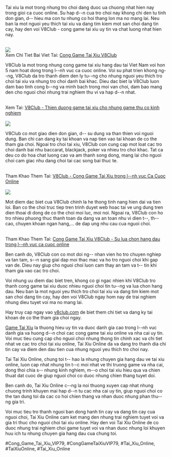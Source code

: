 <p>Tai xiu la mot trong nhung tro choi dang duoc ua chuong nhat hien nay trong gioi ca cuoc online. Su hap d--n cua tro choi nay khong chi den tu tinh don gian, d-- hieu ma con tu nhung co hoi thang lon ma no mang lai. Neu ban la mot nguoi yeu thich tai xiu va dang tim kiem mot san choi dang tin cay, hay den voi V8Club - cong game tai xiu uy tin va chat luong nhat hien nay.</p><br><img src="https://taixiuonline.games/wp-content/uploads/2024/12/v8club-3.webp"></br>
Xem Chi Tiet Bai Viet Tai: <a href="https://taixiuonline.games/tai-xiu-v8club/">Cong Game Tai Xiu V8Club</a><p>V8Club la mot trong nhung cong game tai xiu hang dau tai Viet Nam voi hon 5 nam hoat dong trong l--nh vuc ca cuoc online. Voi su phat trien khong ng--ng, V8Club da tro thanh diem den ly tu--ng cho nhung nguoi yeu thich tro choi tai xiu va nhung tro choi danh bai khac. Dieu dac biet la V8Club luon dam bao tinh cong b--ng va minh bach trong moi van choi, dam bao mang den cho nguoi choi nhung trai nghiem thu vi va hap d--n nhat.</p><br>Xem Tai: <a href="https://ok.ru/profile/910098024102/statuses/156713245957030?utm_campaign=web_share">V8Club - Thien duong game tai xiu cho nhung game thu co kinh nghiem</a></br><br><img src="https://taixiuonline.games/wp-content/uploads/2024/12/v8club-2.webp"></br><p>V8Club co mot giao dien don gian, d-- su dung va than thien voi nguoi dung. Ban chi can dang ky tai khoan va nap tien vao tai khoan de co the tham gia choi. Ngoai tro choi tai xiu, V8Club con cung cap mot loat cac tro choi danh bai nhu baccarat, blackjack, poker va nhieu tro choi khac. Tat ca deu co do hoa chat luong cao va am thanh song dong, mang lai cho nguoi choi cam giac nhu dang choi tai cac song bai thuc te.</p><br>Tham Khao Them Tai: <a href="https://taixiuonlinegames3.therestaurant.jp/posts/56425490">V8Club - Cong Game Tai Xiu trong l--nh vuc Ca Cuoc Online</a></br><br><img src="https://taixiuonline.games/wp-content/uploads/2024/12/v8club-6.webp"></br><p>Mot diem dac biet cua V8Club chinh la he thong tinh nang hien dai va tien loi. Ban co the choi truc tiep tren trinh duyet web hoac tai ve ung dung tren dien thoai di dong de co the choi moi luc, moi noi. Ngoai ra, V8Club con ho tro nhieu phuong thuc thanh toan da dang va an toan nhu vi dien t--, th-- cao, chuyen khoan ngan hang,... de dap ung nhu cau cua nguoi choi.</p><br>Tham Khao Them Tai: <a href="https://kimberlylopez18964.wixsite.com/taixiuonlinegames/post/cong-game-tai-xiu-v8club-su-lua-chon-hang-dau-trong-l-nh-vuc-ca-cuoc-online">Cong Game Tai Xiu V8Club - Su lua chon hang dau trong l--nh vuc ca cuoc online</a></br><p>Ben canh do, V8Club con co mot doi ng-- nhan vien ho tro chuyen nghiep va tan tam, s--n sang giai dap moi thac mac va ho tro nguoi choi khi gap van de. Dieu nay giup cho nguoi choi luon cam thay an tam va t-- tin khi tham gia vao cac tro choi.</p><p>Voi nhung uu diem dac biet tren, khong co gi ngac nhien khi V8Club tro thanh cong game tai xiu duoc nhieu nguoi choi tin tu--ng va lua chon hang dau. Neu ban la mot nguoi yeu thich tro choi tai xiu va dang tim kiem mot san choi dang tin cay, hay den voi V8Club ngay hom nay de trai nghiem nhung dieu tuyet voi ma no mang lai.</p><p>Hay truy cap ngay vao <a href="https://v8club.com/" target="_blank">v8club.com</a> de biet them chi tiet va dang ky tai khoan de co the tham gia choi ngay.</p><p><a href="https://taixiuonline.games/">Game Tai Xiu</a> la thuong hieu uy tin va duoc danh gia cao trong l--nh vuc danh gia va huong d--n choi cac cong game tai xiu online va nha cai uy tin. Voi muc tieu cung cap cho nguoi choi nhung thong tin chinh xac va chi tiet nhat ve cac tro choi tai xiu online, Tai Xiu Online da va dang tro thanh dia chi tin cay va diem den dau tien cua nhung nguoi yeu thich tro choi nay.

Tai Tai Xiu Online, chung toi t-- hao la nhung chuyen gia hang dau ve tai xiu online, luon cap nhat nhung tin t--c moi nhat ve thi truong game va nha cai, dong thoi chia s-- nhung kinh nghiem, m--o choi tai xiu hieu qua va chien thuat dat cuoc de giup nguoi choi co duoc nhung chien thang tuyet doi.

Ben canh do, Tai Xiu Online c--ng la noi thuong xuyen cap nhat nhung chuong trinh khuyen mai hap d--n tu cac nha cai uy tin, giup nguoi choi co the tan dung toi da cac co hoi chien thang va nhan duoc nhung phan thu--ng gia tri.

Voi muc tieu tro thanh nguoi ban dong hanh tin cay va dang tin cay cua nguoi choi, Tai Xiu Online cam ket mang den nhung trai nghiem tuyet voi va gia tri thuc cho nguoi choi tai xiu online. Hay den voi Tai Xiu Online de co duoc nhung trai nghiem choi game tuyet voi va nhan duoc nhung loi khuyen huu ich tu nhung chuyen gia hang dau cua chung toi.</p>
#Cong_Game_Tai_Xiu_VIP79, #CongGameTaiXiuVIP79, #Tai_Xiu_Online, #TaiXiuOnline, #Tai_Xiu_Online
